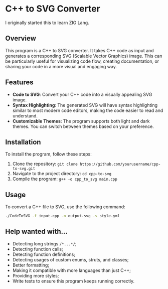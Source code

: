 # C++ to SVG Converter

I originally started this to learn ZIG Lang.

## Overview

This program is a C++ to SVG converter. It takes C++ code as input and generates a corresponding SVG (Scalable Vector
Graphics) image. This can be particularly useful for visualizing code flow, creating documentation, or sharing your code
in a more visual and engaging way.

## Features

- **Code to SVG**: Convert your C++ code into a visually appealing SVG image.
- **Syntax Highlighting**: The generated SVG will have syntax highlighting similar to most modern code editors, making
  the code easier to read and understand.
- **Customizable Themes**: The program supports both light and dark themes. You can switch between themes based on your preference.

## Installation

To install the program, follow these steps:

1. Clone the repository: `git clone https://github.com/yourusername/cpp-to-svg.git`
2. Navigate to the project directory: `cd cpp-to-svg`
3. Compile the program: `g++ -o cpp_to_svg main.cpp`

## Usage

To convert a C++ file to SVG, use the following command:

```bash
./CodeToSVG -f input.cpp -o output.svg -s style.yml
```

## Help wanted with...
- Detecting long strings `/*...*/`;
- Detecting function calls;
- Detecting function definitions;
- Detecting usages of custom enums, struts, and classes;
- Better formatting;
- Making it compatible with more languages than just C++;
- Providing more styles;
- Write tests to ensure this program keeps running correctly.
 